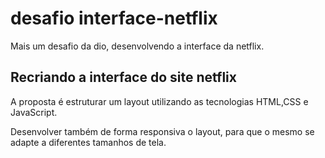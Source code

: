 # desafio interface-netflix
Mais um desafio da dio, desenvolvendo a interface da netflix.

## Recriando a interface do site netflix

A proposta é estruturar um layout utilizando as tecnologias HTML,CSS e JavaScript. 

Desenvolver também de forma responsiva o layout, para que o mesmo se adapte a diferentes tamanhos de tela.



